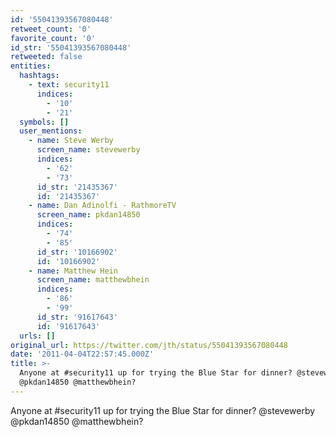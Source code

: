 ```yaml
---
id: '55041393567080448'
retweet_count: '0'
favorite_count: '0'
id_str: '55041393567080448'
retweeted: false
entities:
  hashtags:
    - text: security11
      indices:
        - '10'
        - '21'
  symbols: []
  user_mentions:
    - name: Steve Werby
      screen_name: stevewerby
      indices:
        - '62'
        - '73'
      id_str: '21435367'
      id: '21435367'
    - name: Dan Adinolfi - RathmoreTV
      screen_name: pkdan14850
      indices:
        - '74'
        - '85'
      id_str: '10166902'
      id: '10166902'
    - name: Matthew Hein
      screen_name: matthewbhein
      indices:
        - '86'
        - '99'
      id_str: '91617643'
      id: '91617643'
  urls: []
original_url: https://twitter.com/jth/status/55041393567080448
date: '2011-04-04T22:57:45.000Z'
title: >-
  Anyone at #security11 up for trying the Blue Star for dinner? @stevewerby
  @pkdan14850 @matthewbhein?
---
```


Anyone at #security11 up for trying the Blue Star for dinner? @stevewerby @pkdan14850 @matthewbhein?